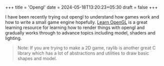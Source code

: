 +++
title = 'Opengl'
date = 2024-05-18T13:20:23+05:30
draft = false
+++
 
I have been recently trying out opengl to understand how games work and 
how to write a small game engine hopefully. [Learn OpenGL](https://learnopengl.com) 
is a great learning resource for learning how to render things with opengl 
and gradually works through to advance topics including model, shaders and lighting.

> Note: If you are trying to make a 2D game, raylib is another great C library which has a 
lot of abstractions and utilities to draw basic shapes and model.
